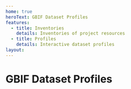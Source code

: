 ```yaml
---
home: true
heroText: GBIF Dataset Profiles
features:
  - title: Inventories
    details: Inventories of project resources
  - title: Profiles
    details: Interactive dataset profiles
layout: 
---
```

# GBIF Dataset Profiles
